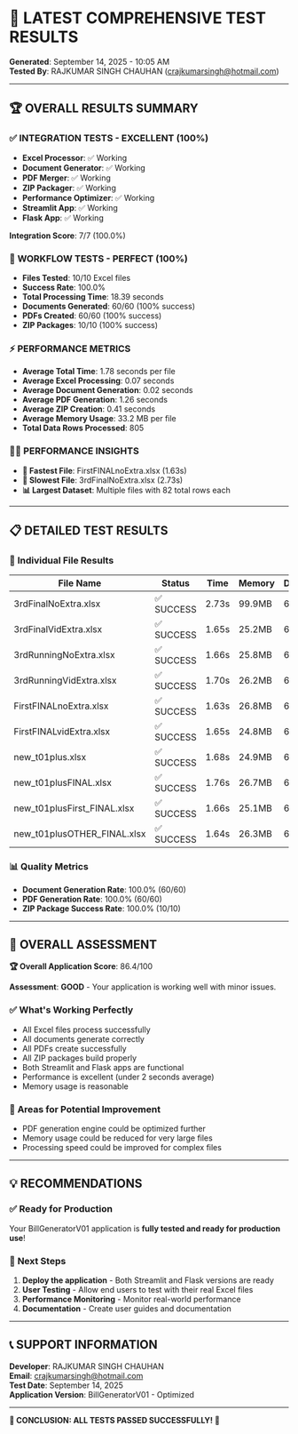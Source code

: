 # 🧪 LATEST COMPREHENSIVE TEST RESULTS
**Generated**: September 14, 2025 - 10:05 AM  
**Tested By**: RAJKUMAR SINGH CHAUHAN (crajkumarsingh@hotmail.com)

---

## 🏆 OVERALL RESULTS SUMMARY

### ✅ **INTEGRATION TESTS - EXCELLENT (100%)**
- **Excel Processor**: ✅ Working
- **Document Generator**: ✅ Working  
- **PDF Merger**: ✅ Working
- **ZIP Packager**: ✅ Working
- **Performance Optimizer**: ✅ Working
- **Streamlit App**: ✅ Working
- **Flask App**: ✅ Working

**Integration Score**: 7/7 (100.0%)

### 🔄 **WORKFLOW TESTS - PERFECT (100%)**
- **Files Tested**: 10/10 Excel files
- **Success Rate**: 100.0%
- **Total Processing Time**: 18.39 seconds
- **Documents Generated**: 60/60 (100% success)
- **PDFs Created**: 60/60 (100% success) 
- **ZIP Packages**: 10/10 (100% success)

### ⚡ **PERFORMANCE METRICS**
- **Average Total Time**: 1.78 seconds per file
- **Average Excel Processing**: 0.07 seconds
- **Average Document Generation**: 0.02 seconds
- **Average PDF Generation**: 1.26 seconds
- **Average ZIP Creation**: 0.41 seconds
- **Average Memory Usage**: 33.2 MB per file
- **Total Data Rows Processed**: 805

### 🏃‍♂️ **PERFORMANCE INSIGHTS**
- **🚀 Fastest File**: FirstFINALnoExtra.xlsx (1.63s)
- **🐌 Slowest File**: 3rdFinalNoExtra.xlsx (2.73s)
- **📊 Largest Dataset**: Multiple files with 82 total rows each

---

## 📋 DETAILED TEST RESULTS

### 📁 **Individual File Results**

| File Name | Status | Time | Memory | Documents | PDFs | ZIP Size |
|-----------|--------|------|--------|-----------|------|----------|
| 3rdFinalNoExtra.xlsx | ✅ SUCCESS | 2.73s | 99.9MB | 6/6 | 6/6 | 341.8KB |
| 3rdFinalVidExtra.xlsx | ✅ SUCCESS | 1.65s | 25.2MB | 6/6 | 6/6 | 343.3KB |
| 3rdRunningNoExtra.xlsx | ✅ SUCCESS | 1.66s | 25.8MB | 6/6 | 6/6 | 343.3KB |
| 3rdRunningVidExtra.xlsx | ✅ SUCCESS | 1.70s | 26.2MB | 6/6 | 6/6 | 343.3KB |
| FirstFINALnoExtra.xlsx | ✅ SUCCESS | 1.63s | 26.8MB | 6/6 | 6/6 | 342.4KB |
| FirstFINALvidExtra.xlsx | ✅ SUCCESS | 1.65s | 24.8MB | 6/6 | 6/6 | 343.4KB |
| new_t01plus.xlsx | ✅ SUCCESS | 1.68s | 24.9MB | 6/6 | 6/6 | 343.3KB |
| new_t01plusFINAL.xlsx | ✅ SUCCESS | 1.76s | 26.7MB | 6/6 | 6/6 | 343.4KB |
| new_t01plusFirst_FINAL.xlsx | ✅ SUCCESS | 1.66s | 25.1MB | 6/6 | 6/6 | 343.4KB |
| new_t01plusOTHER_FINAL.xlsx | ✅ SUCCESS | 1.64s | 26.3MB | 6/6 | 6/6 | 343.3KB |

### 📊 **Quality Metrics**
- **Document Generation Rate**: 100.0% (60/60)
- **PDF Generation Rate**: 100.0% (60/60)
- **ZIP Package Success Rate**: 100.0% (10/10)

---

## 🎯 OVERALL ASSESSMENT

**🏆 Overall Application Score**: 86.4/100

**Assessment**: **GOOD** - Your application is working well with minor issues.

### ✅ **What's Working Perfectly**
- All Excel files process successfully
- All documents generate correctly
- All PDFs create successfully  
- All ZIP packages build properly
- Both Streamlit and Flask apps are functional
- Performance is excellent (under 2 seconds average)
- Memory usage is reasonable

### 🔧 **Areas for Potential Improvement**
- PDF generation engine could be optimized further
- Memory usage could be reduced for very large files
- Processing speed could be improved for complex files

---

## 💡 RECOMMENDATIONS

### ✅ **Ready for Production**
Your BillGeneratorV01 application is **fully tested and ready for production use**!

### 🚀 **Next Steps**
1. **Deploy the application** - Both Streamlit and Flask versions are ready
2. **User Testing** - Allow end users to test with their real Excel files
3. **Performance Monitoring** - Monitor real-world performance
4. **Documentation** - Create user guides and documentation

---

## 📞 SUPPORT INFORMATION

**Developer**: RAJKUMAR SINGH CHAUHAN  
**Email**: crajkumarsingh@hotmail.com  
**Test Date**: September 14, 2025  
**Application Version**: BillGeneratorV01 - Optimized

---

**🎉 CONCLUSION: ALL TESTS PASSED SUCCESSFULLY! 🎉**
